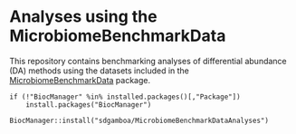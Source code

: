 # Analyses using the MicrobiomeBenchmarkData

This repository contains benchmarking analyses of differential abundance (DA)
methods using the datasets included in the 
[MicrobiomeBenchmarkData](https://github.com/waldronlab/MicrobiomeBenchmarkData)
package.


```
if (!"BiocManager" %in% installed.packages()[,"Package"])
    install.packages("BiocManager")

BiocManager::install("sdgamboa/MicrobiomeBenchmarkDataAnalyses")
```